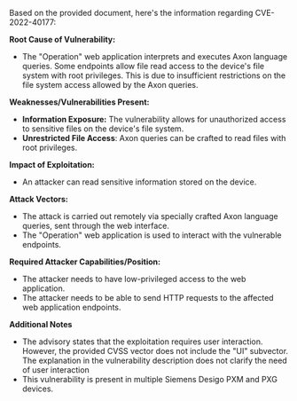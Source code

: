 Based on the provided document, here's the information regarding CVE-2022-40177:

**Root Cause of Vulnerability:**

*   The "Operation" web application interprets and executes Axon language queries. Some endpoints allow file read access to the device's file system with root privileges. This is due to insufficient restrictions on the file system access allowed by the Axon queries.

**Weaknesses/Vulnerabilities Present:**

*   **Information Exposure:** The vulnerability allows for unauthorized access to sensitive files on the device's file system.
*   **Unrestricted File Access**: Axon queries can be crafted to read files with root privileges.

**Impact of Exploitation:**

*   An attacker can read sensitive information stored on the device.

**Attack Vectors:**

*   The attack is carried out remotely via specially crafted Axon language queries, sent through the web interface.
*  The "Operation" web application is used to interact with the vulnerable endpoints.

**Required Attacker Capabilities/Position:**

*   The attacker needs to have low-privileged access to the web application.
*   The attacker needs to be able to send HTTP requests to the affected web application endpoints.

**Additional Notes**

* The advisory states that the exploitation requires user interaction. However, the provided CVSS vector does not include the "UI" subvector. The explanation in the vulnerability description does not clarify the need of user interaction
* This vulnerability is present in multiple Siemens Desigo PXM and PXG devices.